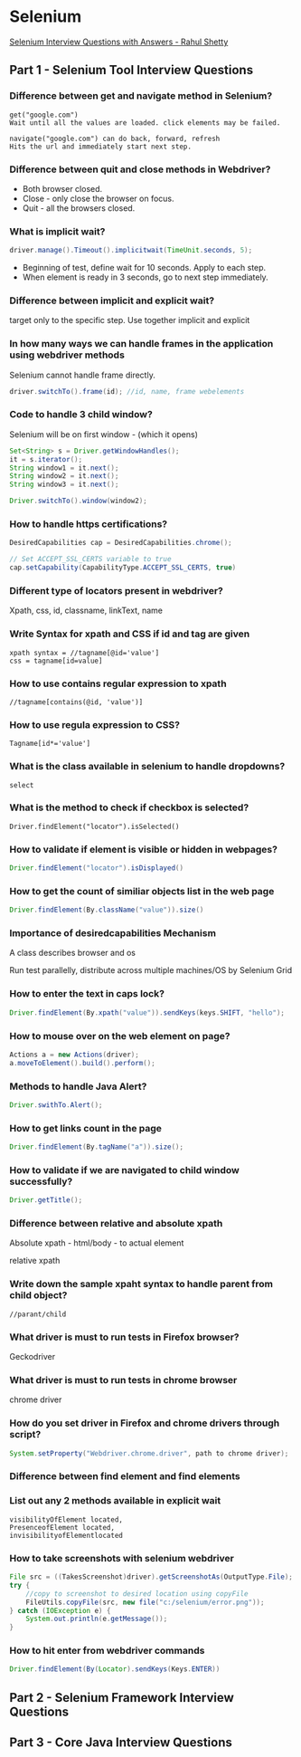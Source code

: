 # Selenium

[Selenium Interview Questions with Answers - Rahul Shetty](<https://www.youtube.com/watch?v=Hy7w-ls1cbc>)

## Part 1 - Selenium Tool Interview Questions

### Difference between get and navigate method in Selenium?

```
get("google.com") 
Wait until all the values are loaded. click elements may be failed.

navigate("google.com") can do back, forward, refresh
Hits the url and immediately start next step.
```

### Difference between quit and close methods in Webdriver?

- Both browser closed.
- Close - only close the browser on focus.
- Quit - all the browsers closed.

### What is implicit wait?

```java
driver.manage().Timeout().implicitwait(TimeUnit.seconds, 5);
```

- Beginning of test, define wait for 10 seconds. Apply to each step.
- When element is ready in 3 seconds, go to next step immediately.

### Difference between implicit and explicit wait?

target only to the specific step. Use together implicit and explicit

### In how many ways we can handle frames in the application using webdriver methods

Selenium cannot handle frame directly.

```java
driver.switchTo().frame(id); //id, name, frame webelements
```

### Code to handle 3 child window?

Selenium will be on first window - (which it opens)

```java
Set<String> s = Driver.getWindowHandles();
it = s.iterator();
String window1 = it.next();
String window2 = it.next();
String window3 = it.next();

Driver.switchTo().window(window2);
```

### How to handle https certifications?

```java
DesiredCapabilities cap = DesiredCapabilities.chrome();

// Set ACCEPT_SSL_CERTS variable to true
cap.setCapability(CapabilityType.ACCEPT_SSL_CERTS, true)
```

### Different type of locators present in webdriver?

Xpath, css, id, classname, linkText, name

### Write Syntax for xpath and CSS if id and tag are given

```
xpath syntax = //tagname[@id='value']
css = tagname[id=value]
```

### How to use contains regular expression to xpath

```
//tagname[contains(@id, 'value')]
```

### How to use regula expression to CSS?

```
Tagname[id*='value']
```

### What is the class available in selenium to handle dropdowns?

```
select
```

### What is the method to check if checkbox is selected?

```
Driver.findElement("locator").isSelected()
```

### How to validate if element is visible or hidden in webpages?

```java
Driver.findElement("locator").isDisplayed()
```

### How to get the count of similiar objects list in the web page

```java
Driver.findElement(By.className("value")).size()
```

### Importance of desiredcapabilities Mechanism

A class describes browser and os 

Run test parallelly, distribute across multiple machines/OS by Selenium Grid

### How to enter the text in caps lock?

```java
Driver.findElement(By.xpath("value")).sendKeys(keys.SHIFT, "hello");
```

### How to mouse over on the web element on page?

```java
Actions a = new Actions(driver);
a.moveToElement().build().perform();
```

### Methods to handle Java Alert?

```java
Driver.swithTo.Alert();
```

### How to get links count in the page

```java
Driver.findElement(By.tagName("a")).size();
```

### How to validate if we are navigated to child window successfully?

```java
Driver.getTitle();
```

### Difference between relative and absolute xpath

Absolute xpath - html/body - to actual element

relative xpath 

### Write down the sample xpaht syntax to handle parent from child object?

```
//parant/child
```

### What driver is must to run tests in Firefox browser?

Geckodriver

### What driver is must to run tests in chrome browser

chrome driver

### How do you set driver in Firefox and chrome drivers through script?

```java
System.setProperty("Webdriver.chrome.driver", path to chrome driver);
```

### Difference between find element and find elements

### List out any 2 methods available in explicit wait

```
visibilityOfElement located, 
PresenceofElement located, 
invisibilityofElementlocated
```

### How to take screenshots with selenium webdriver

```java
File src = ((TakesScreenshot)driver).getScreenshotAs(OutputType.File);
try {
    //copy to screenshot to desired location using copyFile
    FileUtils.copyFile(src, new file("c:/selenium/error.png"));
} catch (IOException e) {
    System.out.println(e.getMessage());
}
```

### How to hit enter from webdriver commands

```java
Driver.findElement(By(Locator).sendKeys(Keys.ENTER))
```



## Part 2 - Selenium Framework Interview Questions







## Part 3 - Core Java Interview Questions

